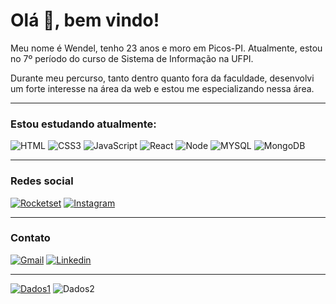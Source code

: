 # Olá 👋, bem vindo!

Meu nome é Wendel, tenho 23 anos e moro em Picos-PI. Atualmente, estou no 7º período do curso de Sistema de Informação na UFPI.

Durante meu percurso, tanto dentro quanto fora da faculdade, desenvolvi um forte interesse na área da web e estou me especializando nessa área.

--- 
### Estou estudando atualmente:

![HTML](https://img.shields.io/badge/HTML-239120?style=for-the-badge&logo=html5&logoColor=white) ![CSS3](https://img.shields.io/badge/CSS3-1572B6?style=for-the-badge&logo=css3&logoColor=white) ![JavaScript](https://img.shields.io/badge/JavaScript-F7DF1E?style=for-the-badge&logo=javascript&logoColor=black) ![React](https://img.shields.io/badge/React-20232A?style=for-the-badge&logo=react&logoColor=61DAFB)  ![Node](https://img.shields.io/badge/Node.js-43853D?style=for-the-badge&logo=node.js&logoColor=white) ![MYSQL](https://img.shields.io/badge/MySQL-00000F?style=for-the-badge&logo=mysql&logoColor=white) ![MongoDB](https://img.shields.io/badge/MongoDB-4EA94B?style=for-the-badge&logo=mongodb&logoColor=white)

---
### Redes social

[![Rocketset](https://img.shields.io/badge/Meu%20Perfil-Rocketseat-brightgreen?style=for-the-badge)](https://app.rocketseat.com.br/me/wendel-dos-santos-nunes-00850)
[![Instagram](https://img.shields.io/badge/Instagram-E4405F?style=for-the-badge&logo=instagram&logoColor=white)](https://www.instagram.com/wendelnunes1/)

---
### Contato
<!--

-->
[![Gmail](https://img.shields.io/badge/Gmail-D14836?style=for-the-badge&logo=gmail&logoColor=white)](https://mail.google.com/mail/u/0/?fs=1&tf=cm&source=mailto&to=wendelnunes9999@gmail.com)
[![Linkedin](https://img.shields.io/badge/LinkedIn-0077B5?style=for-the-badge&logo=linkedin&logoColor=white)](https://www.linkedin.com/in/wendel-nunes/)


---
[![Dados1](https://github-readme-stats.vercel.app/api/top-langs/?username=WendelSantosNunes&langs_count=7&layout=compact)](https://github.com/anuraghazra/github-readme-stats)
![Dados2](https://github-readme-stats.vercel.app/api?username=WendelSantosNunes&show_icons=true)
